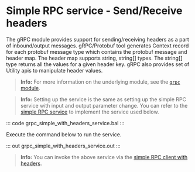 # Simple RPC service - Send/Receive headers

The gRPC module provides support for sending/receiving headers as a part of inbound/output messages. gRPC/Protobuf tool generates Context record for each protobuf message type which contains the protobuf message and header map. The header map supports string, string[] types. The string[] type returns all the values for a given header key. gRPC also provides set of Utility apis to manipulate header values.

>**Info:** For more information on the underlying module, see the [`grpc` module](https://lib.ballerina.io/ballerina/grpc/latest/).

>**Info:** Setting up the service is the same as setting up the simple RPC service with input and output parameter change. You can refer to the [simple RPC service](/learn/by-example/grpc-service-simple/) to implement the service used below.

   ::: code grpc_simple_with_headers_service.bal :::

Execute the command below to run the service.

   ::: out grpc_simple_with_headers_service.out :::

>**Info:** You can invoke the above service via the [simple RPC client with headers](/learn/by-example/grpc-client-headers/).
